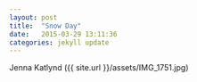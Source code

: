 ```yaml
---
layout: post
title:  "Snow Day"
date:   2015-03-29 13:11:36
categories: jekyll update
---
```

  Jenna Katlynd
  ({{ site.url }}/assets/IMG_1751.jpg)
